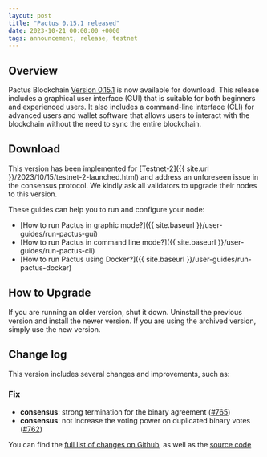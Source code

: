 ```yaml
---
layout: post
title: "Pactus 0.15.1 released"
date: 2023-10-21 00:00:00 +0000
tags: announcement, release, testnet
---
```


## Overview

Pactus Blockchain [Version 0.15.1](https://github.com/pactus-project/pactus/releases/tag/v0.15.0)
is now available for download.
This release includes a graphical user interface (GUI) that
is suitable for both beginners and experienced users.
It also includes a command-line interface (CLI) for advanced users and wallet software
that allows users to interact with the blockchain without the need to sync the entire blockchain.

## Download

This version has been implemented for [Testnet-2]({{ site.url }}/2023/10/15/testnet-2-launched.html) and
address an unforeseen issue in the consensus protocol. We kindly ask all validators to upgrade their nodes to this version.

These guides can help you to run and configure your node:

- [How to run Pactus in graphic mode?]({{ site.baseurl }}/user-guides/run-pactus-gui)
- [How to run Pactus in command line mode?]({{ site.baseurl }}/user-guides/run-pactus-cli)
- [How to run Pactus using Docker?]({{ site.baseurl }}/user-guides/run-pactus-docker)

## How to Upgrade

If you are running an older version, shut it down.
Uninstall the previous version and install the newer version.
If you are using the archived version, simply use the new version.

## Change log

This version includes several changes and improvements, such as:

### Fix

- **consensus**: strong termination for the binary agreement ([#765](https://github.com/pactus-project/pactus/pull/765))
- **consensus**: not increase the voting power on duplicated binary votes ([#762](https://github.com/pactus-project/pactus/pull/762))

You can find the [full list of changes on Github](https://github.com/pactus-project/pactus/compare/v0.15.0...v0.15.1),
as well as the [source code](https://github.com/pactus-project/pactus/releases/tag/v0.15.1)

